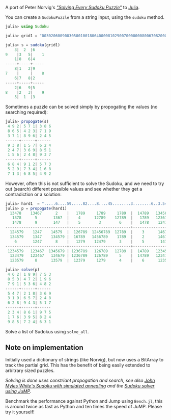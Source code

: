 A port of Peter Norvig's *["Solving Every Sudoku Puzzle"](http://norvig.com/sudoku.html)* to [Julia](http://julialang.org/).

You can create a `SudokuPuzzle` from a string input, using the `sudoku` method.

```jl
julia> using Sudoku

julia> grid1 = "003020600900305001001806400008102900700000008006708200002609500800203009005010300";

julia> s = sudoku(grid1)
    3|  2  |6
9    |3   5|    1
    1|8   6|4
-----+-----+-----
    8|1   2|9
7    |     |    8
    6|7   8|2
-----+-----+-----
    2|6   9|5
8    |2   3|    9
    5|  1  |3
```
Sometimes a puzzle can be solved simply by propogating the values (no
searching required):

```jl
julia> propogate(s)
 4 9 2| 5 7 1| 3 8 6
 8 6 5| 4 2 3| 7 1 9
 3 7 1| 8 9 6| 2 4 5
------+------+------
 9 3 8| 1 5 7| 6 2 4
 2 4 7| 3 6 9| 8 5 1
 1 5 6| 2 4 8| 9 3 7
------+------+------
 6 8 4| 9 1 2| 5 7 3
 5 2 9| 7 3 4| 1 6 8
 7 1 3| 6 8 5| 4 9 2
```

However, often this is not sufficient to solve the Sudoku, and we need to try
out (search) different possible values and see whether they get a contradiction
or a solution:

```jl
julia> hard1  = ".....6....59.....82....8....45........3........6..3.54...325..6..................";
julia> p = propogate(hard1)
  13478    13467      2    |   1789     1789     1789  |  14789   13456789 13456789
   1378      5       1367  |    4      12789    12789  |   1789   1236789  1236789 
   1478      9       147   |    5        3        6    |   1478    12478    12478  
---------------------------+---------------------------+---------------------------
  124579    1247    14579  |  126789  12456789  12789  |    3      146789   146789 
  134579    1347    134579 |  16789   1456789    1789  |    2      146789   146789 
    6       1247      8    |   1279    12479      3    |    5       1479     1479  
---------------------------+---------------------------+---------------------------
 1234579   123467  1345679 | 1236789   126789   12789  |  14789   12345789 12345789
  123479   123467   134679 | 1236789   126789     5    |  14789   1234789  1234789 
  123579     8      13579  |  12379     1279      4    |    6      123579   123579 

julia> solve(p)
 4 6 2| 1 8 9| 7 5 3
 8 5 3| 4 7 2| 1 9 6
 7 9 1| 5 3 6| 4 8 2
------+------+------
 5 4 7| 2 1 8| 3 6 9
 3 1 9| 6 5 7| 2 4 8
 6 2 8| 9 4 3| 5 1 7
------+------+------
 2 3 4| 8 6 1| 9 7 5
 1 7 6| 3 9 5| 8 2 4
 9 8 5| 7 2 4| 6 3 1
```
Solve a list of Sudokus using `solve_all`.

## Note on implementation

Initially used a dictionary of strings (like Norvig), but now uses a BitArray
to track the partial grid. This has the benefit of being easily extended to
arbitrary sized puzzles.

*Solving is done uses constriant propogation and search, see also [John Myles White's
Sudoku with simulated annealing](https://github.com/johnmyleswhite/sudoku.jl)
and the [Sudoku solver using JuMP](https://github.com/JuliaOpt/JuMP.jl/blob/master/examples/sudoku.jl).*

Benchmark the performance against Python and Jump using `Bench.jl`, this is
around twice as fast as Python and ten times the speed of JuMP. Please try it
yourself!
